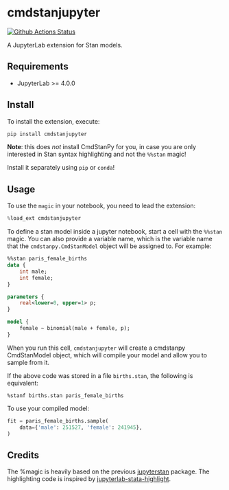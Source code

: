 # cmdstanjupyter

[![Github Actions Status](https://github.com/WardBrian/CmdStanJupyter/workflows/Build/badge.svg)](https://github.com/WardBrian/CmdStanJupyter/actions/workflows/build.yml)

A JupyterLab extension for Stan models.

## Requirements

- JupyterLab >= 4.0.0

## Install

To install the extension, execute:

```bash
pip install cmdstanjupyter
```

**Note**: this does _not_ install CmdStanPy for you, in case you are only interested
in Stan syntax highlighting and not the `%%stan` magic!

Install it separately using `pip` or `conda`!

## Usage

To use the `magic` in your notebook, you need to lead the extension:

```python
%load_ext cmdstanjupyter
```

To define a stan model inside a jupyter notebook, start a cell with the `%%stan`
magic. You can also provide a variable name, which is the variable name that
the `cmdstanpy.CmdStanModel` object will be assigned to. For example:

```stan
%%stan paris_female_births
data {
    int male;
    int female;
}

parameters {
    real<lower=0, upper=1> p;
}

model {
    female ~ binomial(male + female, p);
}
```

When you run this cell, `cmdstanjupyter` will create a cmdstanpy CmdStanModel object,
which will compile your model and allow you to sample from it.

If the above code was stored in a file `births.stan`, the following is equivalent:

```
%stanf births.stan paris_female_births
```

To use your compiled model:

```python
fit = paris_female_births.sample(
    data={'male': 251527, 'female': 241945},
)
```

## Credits

The %magic is heavily based on the previous [jupyterstan](https://github.com/janfreyberg/jupyterstan) package.
The highlighting code is inspired by [jupyterlab-stata-highlight](https://github.com/kylebarron/jupyterlab-stata-highlight).
